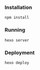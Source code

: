 
### Installation

```
npm install
```

### Running

```
hexo server
```

### Deployment

```
hexo deploy
```

